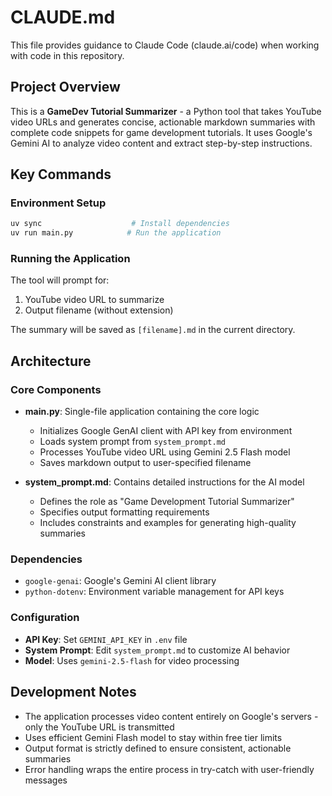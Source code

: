# CLAUDE.md

This file provides guidance to Claude Code (claude.ai/code) when working with code in this repository.

## Project Overview

This is a **GameDev Tutorial Summarizer** - a Python tool that takes YouTube video URLs and generates concise, actionable markdown summaries with complete code snippets for game development tutorials. It uses Google's Gemini AI to analyze video content and extract step-by-step instructions.

## Key Commands

### Environment Setup
```bash
uv sync                    # Install dependencies
uv run main.py            # Run the application
```

### Running the Application
The tool will prompt for:
1. YouTube video URL to summarize
2. Output filename (without extension)

The summary will be saved as `[filename].md` in the current directory.

## Architecture

### Core Components

- **main.py**: Single-file application containing the core logic
  - Initializes Google GenAI client with API key from environment
  - Loads system prompt from `system_prompt.md`
  - Processes YouTube video URL using Gemini 2.5 Flash model
  - Saves markdown output to user-specified filename

- **system_prompt.md**: Contains detailed instructions for the AI model
  - Defines the role as "Game Development Tutorial Summarizer"
  - Specifies output formatting requirements
  - Includes constraints and examples for generating high-quality summaries

### Dependencies

- `google-genai`: Google's Gemini AI client library
- `python-dotenv`: Environment variable management for API keys

### Configuration

- **API Key**: Set `GEMINI_API_KEY` in `.env` file
- **System Prompt**: Edit `system_prompt.md` to customize AI behavior
- **Model**: Uses `gemini-2.5-flash` for video processing

## Development Notes

- The application processes video content entirely on Google's servers - only the YouTube URL is transmitted
- Uses efficient Gemini Flash model to stay within free tier limits
- Output format is strictly defined to ensure consistent, actionable summaries
- Error handling wraps the entire process in try-catch with user-friendly messages